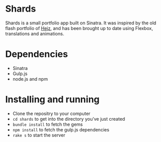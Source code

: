 # Shards

Shards is a small portfolio app built on Sinatra. It was inspired by the old flash portfolio of [Hejz](http://hejz.com/), and has been brought up to date using Flexbox, translations and animations.

# Dependencies

- Sinatra
- Gulp.js
- node.js and npm

# Installing and running

- Clone the repositry to your computer
- `cd shards` to get into the directory you’ve just created
- `bundle install` to fetch the gems
- `npm install` to fetch the gulp.js dependencies
- `rake s` to start the server